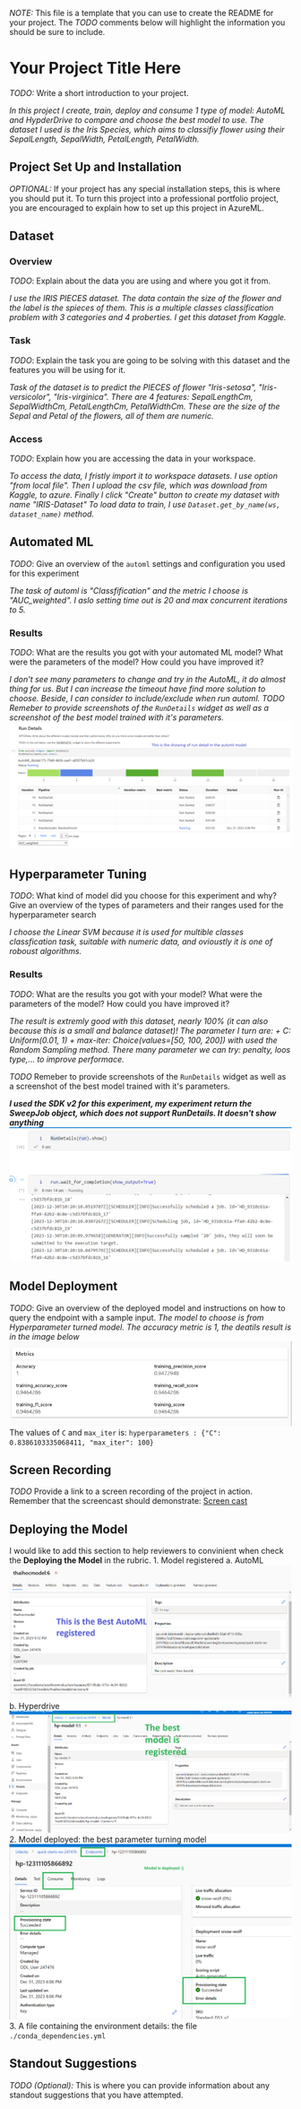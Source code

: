 *NOTE:* This file is a template that you can use to create the README for your project. The *TODO* comments below will highlight the information you should be sure to include.

# Your Project Title Here

*TODO:* Write a short introduction to your project.

_In this project I create, train, deploy and consume 1 type of model: AutoML and HypderDrive to compare and choose the best model to use. The dataset I used is the Iris Species, which aims to classifiy flower using their SepalLength, SepalWidth, PetalLength, PetalWidth._

## Project Set Up and Installation
*OPTIONAL:* If your project has any special installation steps, this is where you should put it. To turn this project into a professional portfolio project, you are encouraged to explain how to set up this project in AzureML.

## Dataset

### Overview
*TODO*: Explain about the data you are using and where you got it from.

_I use the IRIS PIECES dataset. The data contain the size of the flower and the label is the spieces of them. This is a multiple classes classification problem with 3 categories and 4 proberties. I get this dataset from Kaggle._

### Task
*TODO*: Explain the task you are going to be solving with this dataset and the features you will be using for it.

_Task of the dataset is to predict the PIECES of flower "Iris-setosa", "Iris-versicolor", "Iris-virginica". There are 4 features:
SepalLengthCm, SepalWidthCm, PetalLengthCm, PetalWidthCm. These are the size of the Sepal and Petal of the flowers, all of them are numeric._


### Access
*TODO*: Explain how you are accessing the data in your workspace.

_To access the data, I fristly import it to workspace datasets. I use option "from local file". Then I upload the csv file, which was download from Kaggle, to azure. Finally I click "Create" button to create my dataset with name "IRIS-Dataset"
To load data to train, I use `Dataset.get_by_name(ws, dataset_name)` method._

## Automated ML
*TODO*: Give an overview of the `automl` settings and configuration you used for this experiment

_The task of automl is "Classfification" and the metric I choose is "AUC_weighted". I aslo setting time out is 20 and max concurrent iterations to 5._

### Results
*TODO*: What are the results you got with your automated ML model? What were the parameters of the model? How could you have improved it?

_I don't see many parameters to change and try in the AutoML, it do almost thing for us. But I can increase the timeout have find more solution to choose. Beside, I can consider to include/exclude when run automl.
*TODO* Remeber to provide screenshots of the `RunDetails` widget as well as a screenshot of the best model trained with it's parameters.
![RunDetails](./images/autml-rundetails-output.png)_

## Hyperparameter Tuning
*TODO*: What kind of model did you choose for this experiment and why? Give an overview of the types of parameters and their ranges used for the hyperparameter search

_I choose the Linear SVM because it is used for multible classes classfication task, suitable with numeric data, and ovioustly it is one of roboust algorithms._


### Results
*TODO*: What are the results you got with your model? What were the parameters of the model? How could you have improved it?

_The result is extremly good with this dataset, nearly 100% (it can also because this is a small and balance dataset)!
The parameter I turn are:
    + C: Uniform(0.01, 1)
    + max-iter: Choice(values=[50, 100, 200])
with used the Random Sampling method. There many parameter we can try: penalty, loos type,... to improve performace._

*TODO* Remeber to provide screenshots of the `RunDetails` widget as well as a screenshot of the best model trained with it's parameters.

_**I used the SDK v2 for this experiment, my experiment return the SweepJob object, which does not support RunDetails. It doesn't show anything**_
![RunDetails](./images/hp-rundetails.png)


## Model Deployment

*TODO*: Give an overview of the deployed model and instructions on how to query the endpoint with a sample input.
_The model to choose is from Hyperparameter turned model. The accuracy metric is 1, the deatils result is in the image below_
![ModelResult](./images/model-result.png)
The values of `C` and `max_iter` is: `hyperparameters : {"C": 0.8386103335068411, "max_iter": 100}`

## Screen Recording

*TODO* Provide a link to a screen recording of the project in action. Remember that the screencast should demonstrate:
[Screen cast](https://youtu.be/C8zufe5FGNs)

## Deploying the Model

I would like to add this section to help reviewers to convinient when check the **Deploying the Model** in the rubric.
    1. Model registered
        a. AutoML
            ![AutoML registered](./images/auto-registered-model.png)
        b. Hyperdrive
            ![Hyperdrive registered](./images/hp-best-model.png)
    2. Model deployed: the best parameter turning model
    ![deployed model](./images/hp-model-deployed.png)    
    3. A file containing the environment details: the file `./conda_dependencies.yml`

## Standout Suggestions
*TODO (Optional):* This is where you can provide information about any standout suggestions that you have attempted.
